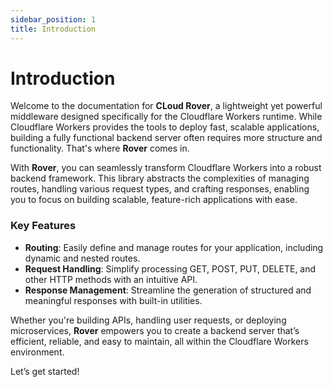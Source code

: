 ```yaml
---
sidebar_position: 1
title: Introduction
---
```


# Introduction

Welcome to the documentation for **CLoud Rover**, a lightweight yet powerful middleware designed specifically for the Cloudflare Workers runtime. While Cloudflare Workers provides the tools to deploy fast, scalable applications, building a fully functional backend server often requires more structure and functionality. That's where **Rover** comes in.

With **Rover**, you can seamlessly transform Cloudflare Workers into a robust backend framework. This library abstracts the complexities of managing routes, handling various request types, and crafting responses, enabling you to focus on building scalable, feature-rich applications with ease.

### Key Features

- **Routing**: Easily define and manage routes for your application, including dynamic and nested routes.
- **Request Handling**: Simplify processing GET, POST, PUT, DELETE, and other HTTP methods with an intuitive API.
- **Response Management**: Streamline the generation of structured and meaningful responses with built-in utilities.

Whether you're building APIs, handling user requests, or deploying microservices, **Rover** empowers you to create a backend server that’s efficient, reliable, and easy to maintain, all within the Cloudflare Workers environment.

Let’s get started!
